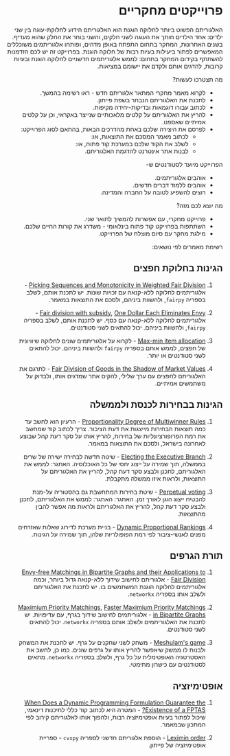 <div dir='rtl' lang='he'>

# פרוייקטים מחקריים

האלגוריתם הפשוט ביותר לחלוקה הוגנת הוא האלגוריתם הידוע לחלוקת-עוגה בין שני ילדים: אחד הילדים חותך את העוגה לשני חלקים, והשני בוחר את החלק שהוא מעדיף. 
בשנים האחרונות, המחקר בתחום התפתח באופן מדהים, ופותחו אלגוריתמים משוכללים המאפשרים לפתור ביעילות בעיות רבות של חלוקה הוגנת.
בפרוייקט זה יש לכם הזדמנות להשתתף בקידום המחקר בתחום: לממש אלגוריתמים חדשניים לחלוקה הוגנת ובעיות קרובות, להדגים אותם ולקדם את יישומם במציאות.

מה תצטרכו לעשות?

* לקרוא מאמר מחקרי המתאר אלגוריתם חדש - ראו רשימה בהמשך.
* לתכנת את האלגוריתם הנבחר בשפת פייתון.
* לכתוב עבורו דוגמאות ובדיקות-יחידה מקיפות.
* להריץ את האלגוריתם על קלטים מלאכותיים שנייצר באקראי, וכן על קלטים אמיתיים שאספנו.
* לפרסם את היצירה שלכם באחת מהדרכים הבאות, בהתאם לסוג הפרוייקט:
  * לכתוב מאמר המסכם את התוצאות, או:
  * לשלב את הקוד שלכם במערכת קוד פתוח, או: 
  * לבנות אתר אינטרנט להדגמת האלגוריתם.


הפרוייקט מיועד לסטודנטים ש-
* אוהבים אלגוריתמים.
* אוהבים ללמוד דברים חדשים.
* רוצים להשפיע לטובה על החברה והמדינה.

מה יוצא לכם מזה?
*  פרוייקט מחקרי, עם אפשרות להמשיך לתואר שני.
*  השתתפות בפרוייקט קוד פתוח בינלאומי - משדרג את קורות החיים שלכם.
* מילגת מחקר עם סיום מוצלח של הפרוייקט.

רשימת מאמרים לפי נושאים:


## הגינות בחלוקת חפצים

1. [Picking Sequences and Monotonicity in Weighted Fair Division](https://arxiv.org/abs/2104.14347) - אלגוריתמים לחלוקה ללא-קנאה עם זכויות שונות. יש לתכנת אותם, לשלב בספריה `fairpy`, ולהשוות ביניהם, ולסכם את התוצאות במאמר.

2. [Fair division with subsidy](https://link.springer.com/chapter/10.1007/978-3-030-30473-7_25),  [One Dollar Each Eliminates Envy](https://dl.acm.org/doi/10.1145/3391403.3399447) - אלגוריתמים לחלוקה ללא-קנאה עם כסף. יש לתכנת אותם, לשלב בספריה `fairpy`, ולהשוות ביניהם. 
יכול להתאים לשני סטודנטים.

3. [Max-min item allocation](https://en.wikipedia.org/wiki/Max-min_item_allocation) - לקרוא על אלגוריתמים שונים לחלוקה שיוויונית של חפצים, לממש אותם בספריה `fairpy` ולהשוות ביניהם. יכול להתאים לשני סטודנטים או יותר.

4. [Fair Division of Goods in the Shadow of Market Values](https://arxiv.org/abs/1910.01615) - לתרגם את האלגוריתם לחפצים עם ערך שלילי, להקים אתר שמדגים אותו, ולבדוק על משתמשים אמיתיים.

## הגינות בבחירות לכנסת ולממשלה

1. [Proportionality Degree of Multiwinner Rules](https://dl.acm.org/doi/abs/10.1145/3465456.3467641?casa_token=j82b2ROH-54AAAAA:OpSW_y7_q9GtUNsaaIhm41whcCTK9fKz69MYBiy4RfYp7Bg-1-2rdT8oDjwKxxBOnSJq6Bktig89ag) - הרעיון הוא לחשב עד כמה תוצאות הבחירות מייצגות את דעת הציבור. צריך לכתוב קוד שמחשב את רמת הפרופורציונליות של בחירות, להריץ אותו על סקר דעת קהל שבוצע לאחרונה בישראל, ולסכם את התוצאות במאמר.

2. [Electing the Executive Branch](https://arxiv.org/abs/2009.09734) - שיטה חדשה לבחירה ישירה של שרים בממשלה, תוך שמירה על ייצוג יחסי של כל האוכלוסיה. האתגר: לממש את האלגוריתם, לתכנן ולבצע סקר דעת קהל, להריץ את האלגוריתם על התוצאות,  ולראות איזו ממשלה מתקבלת.

3. [Perpetual voting](https://ojs.aaai.org/index.php/AAAI/article/view/5584) - שיטת בחירות המתחשבת גם בהסטוריה על-מנת להבטיח ייצוג הוגן לאורך זמן. האתגר: האתגר: לממש את האלגוריתם, לתכנן ולבצע סקר דעת קהל, להריץ את האלגוריתם ולראות מה אפשר להבין מהתוצאות.

4. [Dynamic Proportional Rankings](https://arxiv.org/abs/2105.08043) - בניית מערכת לדירוג שאלות שאזרחים מפנים לאנשי-ציבור לפי רמת הפופולריות שלהן, תוך שמירה על הגינות. 

## תורת הגרפים

1. [Envy-free Matchings in Bipartite Graphs and their Applications to Fair Division](https://arxiv.org/abs/1901.09527) - אלגוריתם לחישוב שידוך ללא-קנאה גדול ביותר, וכמה אלגוריתמים לחלוקה הוגנת המשתמשים בו. יש לתכנת את האלגוריתם ולשלב אותו בספריה `networkx`.

2. [Maximium Priority Matchings](https://arxiv.org/abs/1512.08555), [Faster Maximium Priority Matchings in Bipartite Graphs](https://arxiv.org/abs/1512.09349) - אלגוריתמים לחישוב שידוך בגרף, עם עדיפויות. יש לתכנת את האלגוריתמים ולשלב אותם בספריה `networkx`. יכול להתאים לשני סטודנטים.

3. [Meshulam's game](https://en.wikipedia.org/wiki/Meshulam's_game) - משחק לשני שחקנים על גרף. יש לתכנת את המשחק ולבנות לו ממשק שיאפשר להריץ אותו על גרפים שונים. כמו כן, לחשב את האסטרטגיה האופטימלית על כל גרף, ולשלב בספריה `networkx`. מתאים לסטודנטים עם כישרון מתימטי.

## אופטימיזציה

1. [When Does a Dynamic Programming Formulation Guarantee the Existence of a FPTAS?](https://pubsonline.informs.org/doi/abs/10.1287/ijoc.12.1.57.11901) - המטרה היא לכתוב קוד כללי לתיכנות דינאמי, שיכול לפתור בעיות אופטימיזציה רבות, ולהפוך אותו לאלגוריתם קירוב לפי המתכון שבמאמר. 

2. [Leximin order](https://en.wikipedia.org/wiki/Leximin_order) - הוספת אלגוריתם חדשני לספריה `cvxpy` - ספריית אופטימיזציה של פייתון.



</div>